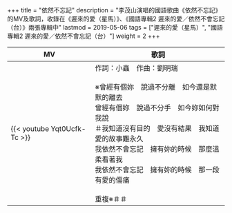 +++
title = "依然不忘記"
description = "李茂山演唱的國語歌曲《依然不忘記》的MV及歌詞，收錄在《遲來的愛（星馬）》、《國語專輯2 遲來的愛／依然不會忘記（台）》兩張專輯中"
lastmod = 2019-05-06
tags = ["遲來的愛（星馬）", "國語專輯2 遲來的愛／依然不會忘記（台）"]
weight = 2
+++

MV  | 歌詞  
--------------|-------
{{< youtube Yqt0Ucfk-Tc >}}|作詞：小蟲　作曲：劉明瑞<br/><br/>※曾經有個妳　說過不分離　如今還是默默的離去<br/>曾經有個妳　說過不分手　如今妳如何對我說<br/>＃我知道沒有目的　愛沒有結果　我知道愛的故事難永久<br/>我依然不會忘記　擁有妳的時候　那麼溫柔看著我<br/>我依然不會忘記　擁有妳的時候　那一段有愛的傷痛<br/><br/>重複※＃＃